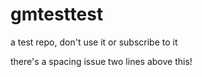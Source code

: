 # gmtesttest
a test repo, don't use it or subscribe to it

   

there's a spacing issue two lines above this!
